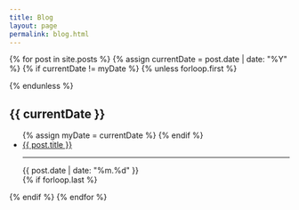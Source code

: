 ```yaml
---
title: Blog
layout: page
permalink: blog.html
---
```

<section class="archive-post-list">

{% for post in site.posts %}
{% assign currentDate = post.date | date: "%Y" %}
  {% if currentDate != myDate %}
  {% unless forloop.first %}
  </ul>
  {% endunless %}
  <h2 class=".no-anchor">{{ currentDate }}</h2>
  <ul>
    {% assign myDate = currentDate %}
  {% endif %}
    <li class="h-entry">
      <span class="title p-name">
        <a class="u-url" href="{{ post.url }}">{{ post.title }}</a>
      </span>
      <hr>
      <time class="dt-published" datetime="{{ post.date | date: "%Y-%m-%dT%H:%M:%S"}}">
        {{ post.date | date: "%m.%d"  }}
      </time>
    </li>
  {% if forloop.last %}
  </ul>
  {% endif %}
{% endfor %}

</section> 
